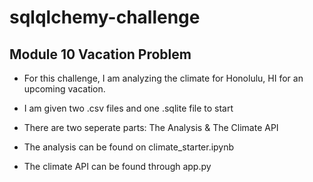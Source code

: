 # sqlqlchemy-challenge
## Module 10 Vacation Problem
- For this challenge, I am analyzing the climate for Honolulu, HI for an upcoming vacation.
- I am given two .csv files and one .sqlite file to start 
- There are two seperate parts: The Analysis & The Climate API

- The analysis can be found on climate_starter.ipynb
- The climate API can be found through app.py
